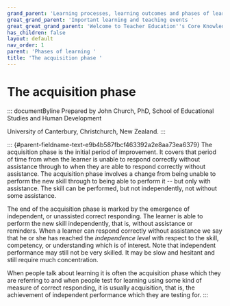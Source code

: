 ```yaml
---
grand_parent: 'Learning processes, learning outcomes and phases of learning '
great_grand_parent: 'Important learning and teaching events '
great_great_grand_parent: 'Welcome to Teacher Education''s Core Knowledge and Skills.'
has_children: false
layout: default
nav_order: 1
parent: 'Phases of learning '
title: 'The acquisition phase '
---
```

# The acquisition phase 


::: documentByline
Prepared by John Church, PhD, School of Educational Studies and Human
Development

University of Canterbury, Christchurch, New Zealand.
:::

::: {#parent-fieldname-text-e9b4b587fbcf463392a2e8aa73ea6379}
The acquisition phase is the initial period of improvement. It covers
that period of time from when the learner is unable to respond correctly
without assistance through to when they are able to respond correctly
without assistance. The acquisition phase involves a change from being
unable to perform the new skill through to being able to perform it --
but only with assistance. The skill can be performed, but not
independently, not without some assistance.

The end of the acquisition phase is marked by the emergence of
independent, or unassisted correct responding. The learner is able to
perform the new skill independently, that is, without assistance or
reminders. When a learner can respond correctly without assistance we
say that he or she has reached the *independence level* with respect to
the skill, competency, or understanding which is of interest. Note that
independent performance may still not be very skilled. It may be slow
and hesitant and still require much concentration.

When people talk about learning it is often the acquisition phase which
they are referring to and when people test for learning using some kind
of measure of correct responding, it is usually acquisition, that is,
the achievement of independent performance which they are testing for.
:::
